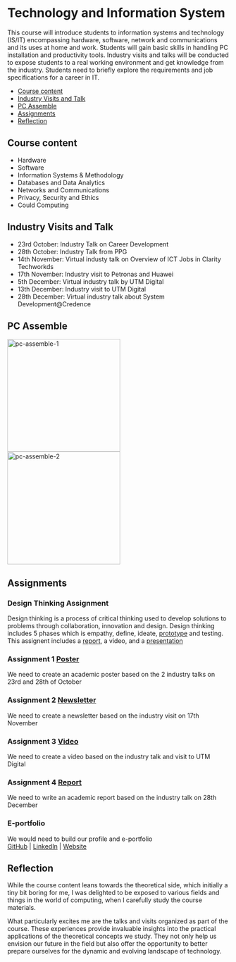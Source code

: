 # Technology and Information System
This course will introduce students to information systems and technology (IS/IT) encompassing hardware, software, network and communications and its uses at home and work. Students will gain basic skills in handling PC installation and productivity tools. Industry visits and talks will be conducted to expose students to a real working environment and get knowledge from the industry. Students need to briefly explore the requirements and job specifications for a career in IT.

- [Course content](#course-content)
- [Industry Visits and Talk](#industry-visits-and-talk)
- [PC Assemble](#pc-assemble)
- [Assignments](#assignments)
- [Reflection](#reflection)

## Course content
- Hardware
- Software
- Information Systems & Methodology
- Databases and Data Analytics
- Networks and Communications
- Privacy, Security and Ethics
- Could Computing

## Industry Visits and Talk
- 23rd October: Industry Talk on Career Development
- 28th October: Industry Talk from PPG
- 14th November: Virtual industy talk on Overview of ICT Jobs in Clarity Techworkds
- 17th November: Industry visit to Petronas and Huawei
- 5th December: Virtual industry talk by UTM Digital
- 13th December: Industry visit to UTM Digital
- 28th December: Virtual industry talk about System Development@Credence

## PC Assemble
<img src="https://github.com/Yuylam/semester-1/assets/147635499/266bced7-679d-4603-aba3-4da189408bff" alt="pc-assemble-1" width="256"/>
<img src="https://github.com/Yuylam/semester-1/assets/147635499/f03d6256-ad66-41e7-8b0e-7fa963cc0286" alt="pc-assemble-2" width="256"/>

## Assignments
### Design Thinking Assignment
Design thinking is a process of critical thinking used to develop solutions to problems through collaboration, innovation and design.
Design thinking includes 5 phases which is empathy, define, ideate, [prototype](https://github.com/Yuylam/semester-1/blob/ac9e7f56fb3204b0ebee5d5d47a1652124f624d9/technology-and-information-system/Assignment%20Design%20Thinking%20Prototype%20Demonstration.pptx) and testing.
This assignent includes a [report](https://github.com/Yuylam/semester-1/blob/9eaad8828eeec9e7fc9ab0ae54e49b61875744d7/technology-and-information-system/Assignment%20Design%20Thinking%20Report%20Group%203.pdf), a video, and a [presentation](https://github.com/Yuylam/semester-1/blob/9eaad8828eeec9e7fc9ab0ae54e49b61875744d7/technology-and-information-system/Assignment%20Design%20Thinking%20Presentation%20Group%203.pdf)

### Assignment 1 [Poster](https://github.com/Yuylam/semester-1/blob/0081d8ac95d1809adb2dbda499aa03bcf91a78d7/technology-and-information-system/Assignment%20Poster%20LAM%20YOKE%20YU%20A23CS0233.pdf)
We need to create an academic poster based on the 2 industry talks on 23rd and 28th of October

### Assignment 2 [Newsletter](https://github.com/Yuylam/semester-1/blob/60248554f6324080727da10e5f58eaf262ec84da/technology-and-information-system/Assignment%20Newsletter%20Group%203.pdf)
We need to create a newsletter based on the industry visit on 17th November

### Assignment 3 [Video](https://youtu.be/txiz29MHVzg?si=2mJ6UGrwg38vUU60)
We need to create a video based on the industry talk and visit to UTM Digital

### Assignment 4 [Report](https://github.com/Yuylam/semester-1/blob/65ab199956ff08c15a22064fe95372dce07adb05/technology-and-information-system/Academic%20Report%20Group%203.pdf)
We need to write an academic report based on the industry talk on 28th December

### E-portfolio
We would need to build our profile and e-portfolio  
[GitHub](https://github.com/Yuylam) | [LinkedIn](https://www.linkedin.com/in/yuylam/) | [Website](https://yuylam.github.io/)

## Reflection
While the course content leans towards the theoretical side, which initially a tiny bit boring for me, I was delighted to be exposed to various fields and things in the world of computing, when I carefully study the course materials. 

What particularly excites me are the talks and visits organized as part of the course. These experiences provide invaluable insights into the practical applications of the theoretical concepts we study. They not only help us envision our future in the field but also offer the opportunity to better prepare ourselves for the dynamic and evolving landscape of technology.
